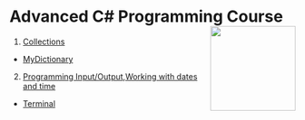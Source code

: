 # Advanced C# Programming Course  <img src="https://www.onlinebooksreview.com/uploads/blog_images/2018/01/27_c-sharp-logo-filled.png" align="right" width="150px" height="150px" /> 

1. [Collections]()
- [MyDictionary](https://github.com/suren-vanyan/ADVANCED_OOP/tree/master/OOP.Advanced.Collection.MyDictionary/OOP.Advanced.Collection.MyDictionary)
2. [Programming Input/Output,Working with dates and time]() 
- [Terminal](https://github.com/suren-vanyan/ADVANCED_OOP/tree/master/OOP.Advance.System.IO/System.IO.Terminal) 




